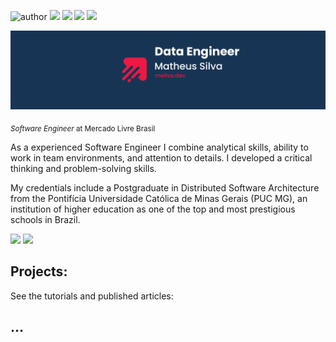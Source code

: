 ![author](https://img.shields.io/badge/author-matheus-red.svg) ![](https://img.shields.io/badge/Python-blue.svg) ![](https://img.shields.io/badge/Scala-blue.svg) ![](https://img.shields.io/badge/Spark-blue.svg) ![](https://img.shields.io/badge/AirFlow-blue.svg)

<p align="center">
  <img src="banner.png">
</p>

<sub>*Software Engineer* at Mercado Livre Brasil</sub>

As a experienced Software Engineer I combine analytical skills, ability to work in team environments, and attention to details. I developed a critical thinking and problem-solving skills.

My credentials include a Postgraduate in Distributed Software Architecture from the Pontifícia Universidade Católica de Minas Gerais (PUC MG), an institution of higher education as one of the top and most prestigious schools in Brazil.

<!-- **Background:** Java, Python, Data Engineer, Data Science, Cloud Computing. -->

<!-- **Links:**
* [Blog](http://msilva.dev)
* [LinkedIn](https://www.linkedin.com/in/matheus-silva-023384119/)
* [Medium](https://msilvadev.medium.com/) -->

<div> 
  <a href="https://www.linkedin.com/in/msilvadev/" target="_blank"><img src="https://img.shields.io/badge/LinkedIn-0077B5?style=for-the-badge&logo=linkedin&logoColor=white" target="_blank"></a>
<!--   <a href="http://msilva.dev" target="_blank"><img src="https://img.shields.io/badge/Medium-12100E?style=for-the-badge&logo=medium&logoColor=white"></a> -->
  <a href="https://www.instagram.com/msilva.dev" target="_blank"><img src="https://img.shields.io/badge/-Instagram-%23E4405F?style=for-the-badge&logo=instagram&logoColor=white" target="_blank"></a>
</div>

## Projects:
See the tutorials and published articles:

<!-- * **[Title](link)** -->
...
---
